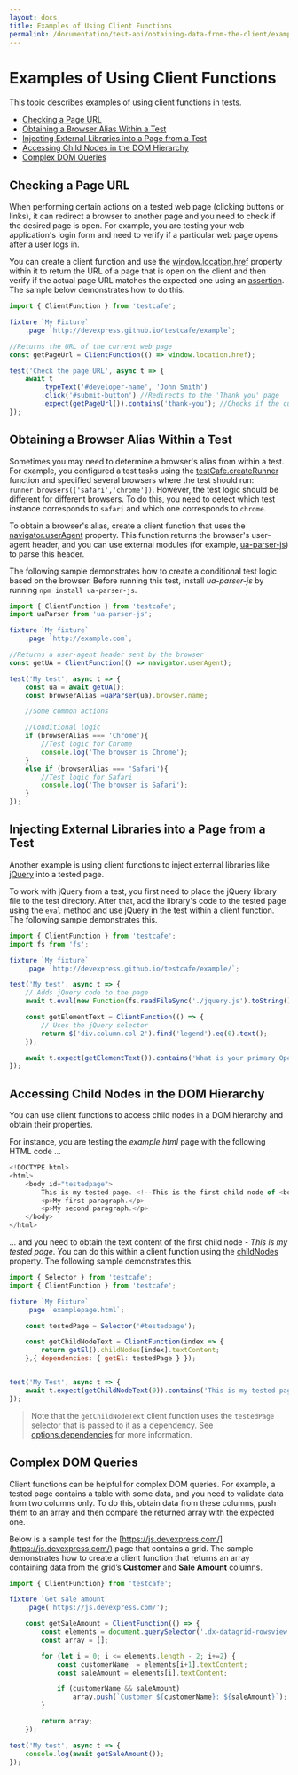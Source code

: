 ```yaml
---
layout: docs
title: Examples of Using Client Functions
permalink: /documentation/test-api/obtaining-data-from-the-client/examples-of-using-client-functions.html
---
```

# Examples of Using Client Functions

This topic describes examples of using client functions in tests.

* [Checking a Page URL](#checking-a-page-url)
* [Obtaining a Browser Alias Within a Test](#obtaining-a-browser-alias-within-a-test)
* [Injecting External Libraries into a Page from a Test](#injecting-external-libraries-into-a-page-from-a-test)
* [Accessing Child Nodes in the DOM Hierarchy](#accessing-child-nodes-in-the-dom-hierarchy)
* [Complex DOM Queries](#complex-dom-queries)

## Checking a Page URL

When performing certain actions on a tested web page (clicking buttons or links), it can redirect a browser to another page and you need to check if the desired page is open. For example, you are testing your web application's login form and need to verify if a particular web page opens after a user logs in.

You can create a client function and use the [window.location.href](https://www.w3schools.com/jsref/prop_loc_href.asp) property within it to return the URL of a page that is open on the client and then verify if the actual page URL matches the expected one using an [assertion](../assertions/README.md). The sample below demonstrates how to do this.

```js
import { ClientFunction } from 'testcafe';

fixture `My Fixture`
    .page `http://devexpress.github.io/testcafe/example`;

//Returns the URL of the current web page
const getPageUrl = ClientFunction(() => window.location.href);

test('Check the page URL', async t => {
    await t
        .typeText('#developer-name', 'John Smith')
        .click('#submit-button') //Redirects to the 'Thank you' page
        .expect(getPageUrl()).contains('thank-you'); //Checks if the current page URL contains the 'thank-you' string
});
```

## Obtaining a Browser Alias Within a Test

Sometimes you may need to determine a browser's alias from within a test. For example, you configured a test tasks using the [testCafe.createRunner](../../using-testcafe/programming-interface/testcafe.md#createrunner) function and specified several browsers where the test should run: `runner.browsers(['safari','chrome'])`. However, the test logic should be different for different browsers. To do this, you need to detect which test instance corresponds to `safari` and which one corresponds to `chrome`.

To obtain a browser's alias, create a client function that uses the [navigator.userAgent](https://www.w3schools.com/jsref/prop_nav_useragent.asp) property. This function returns the browser's user-agent header, and you can use external modules (for example, [ua-parser-js](https://github.com/faisalman/ua-parser-js)) to parse this header.

The following sample demonstrates how to create a conditional test logic based on the browser. Before running this test, install *ua-parser-js* by running `npm install ua-parser-js`.

```js
import { ClientFunction } from 'testcafe';
import uaParser from 'ua-parser-js';

fixture `My fixture`
    .page `http://example.com`;

//Returns a user-agent header sent by the browser
const getUA = ClientFunction(() => navigator.userAgent);

test('My test', async t => {
    const ua = await getUA();
    const browserAlias =uaParser(ua).browser.name;

    //Some common actions

    //Conditional logic
    if (browserAlias === 'Chrome'){
        //Test logic for Chrome
        console.log('The browser is Chrome');
    }
    else if (browserAlias === 'Safari'){
        //Test logic for Safari
        console.log('The browser is Safari');
    }
});
```

## Injecting External Libraries into a Page from a Test

Another example is using client functions to inject external libraries like [jQuery](https://jquery.com/) into a tested page.

To work with jQuery from a test, you first need to place the jQuery library file to the test directory. After that, add the library's code to the tested page using the `eval` method and use jQuery in the test within a client function. The following sample demonstrates this.

```js
import { ClientFunction } from 'testcafe';
import fs from 'fs';

fixture `My fixture`
    .page `http://devexpress.github.io/testcafe/example/`;

test('My test', async t => {
    // Adds jQuery code to the page
    await t.eval(new Function(fs.readFileSync('./jquery.js').toString()));

    const getElementText = ClientFunction(() => {
        // Uses the jQuery selector
        return $('div.column.col-2').find('legend').eq(0).text();
    });

    await t.expect(getElementText()).contains('What is your primary Operating System');
});
```

## Accessing Child Nodes in the DOM Hierarchy

You can use client functions to access child nodes in a DOM hierarchy and obtain their properties.

For instance, you are testing the *example.html* page with the following HTML code ...

```js
<!DOCTYPE html>
<html>
    <body id="testedpage">
        This is my tested page. <!--This is the first child node of <body>-->
        <p>My first paragraph.</p>
        <p>My second paragraph.</p>
    </body>
</html>
```

... and you need to obtain the text content of the first child node - *This is my tested page*. You can do this within a client function using the [childNodes](https://developer.mozilla.org/en-US/docs/Web/API/Node/childNodes) property. The following sample demonstrates this.

```js
import { Selector } from 'testcafe';
import { ClientFunction } from 'testcafe';

fixture `My Fixture`
    .page `examplepage.html`;

    const testedPage = Selector('#testedpage');

    const getChildNodeText = ClientFunction(index => {
        return getEl().childNodes[index].textContent;
    },{ dependencies: { getEl: testedPage } });


test('My Test', async t => {
    await t.expect(getChildNodeText(0)).contains('This is my tested page.');
});
```

> Note that the `getChildNodeText` client function uses the `testedPage` selector that is passed to it as a dependency. See [options.dependencies](../obtaining-data-from-the-client.md#optionsdependencies) for more information.

## Complex DOM Queries

Client functions can be helpful for complex DOM queries. For example, a tested page contains a table with some data, and you need to validate data from two columns only. To do this, obtain data from these columns, push them to an array and then compare the returned array with the expected one.

Below is a sample test for the [https://js.devexpress.com/](https://js.devexpress.com/) page that contains a grid. The sample demonstrates how to create a client function that returns an array containing data from the grid’s **Customer** and **Sale Amount** columns.

```js
import { ClientFunction} from 'testcafe';

fixture `Get sale amount`
    .page('https://js.devexpress.com/');

    const getSaleAmount = ClientFunction(() => {
        const elements = document.querySelector('.dx-datagrid-rowsview').querySelectorAll('td:nth-child(3),td:nth-child(7)');
        const array = [];

        for (let i = 0; i <= elements.length - 2; i+=2) {
            const customerName  = elements[i+1].textContent;
            const saleAmount = elements[i].textContent;

            if (customerName && saleAmount)
                array.push(`Customer ${customerName}: ${saleAmount}`);
        }

        return array;
    });

test('My test', async t => {
    console.log(await getSaleAmount());
});
```